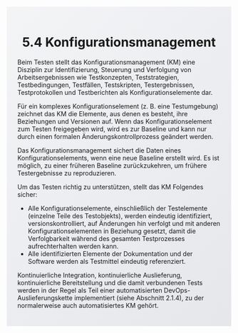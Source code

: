 <div class="rounded-lg border shadow-sm" style="background: linear-gradient(135deg,#F3F4F6 0%,#E5E7EB 100%); padding: 24px; border-color: #9CA3AF">
  <header style="margin-bottom:12px">
    <h1 class="text-2xl font-bold text-gray-900">5.4 Konfigurationsmanagement</h1>
  </header>
  <article class="prose max-w-none">
    <p>Beim Testen stellt das Konfigurationsmanagement (KM) eine Disziplin zur Identifizierung, Steuerung und Verfolgung von Arbeitsergebnissen wie Testkonzepten, Teststrategien, Testbedingungen, Testfällen, Testskripten, Testergebnissen, Testprotokollen und Testberichten als Konfigurationselemente dar.</p>
    <p>Für ein komplexes Konfigurationselement (z. B. eine Testumgebung) zeichnet das KM die Elemente, aus denen es besteht, ihre Beziehungen und Versionen auf. Wenn das Konfigurationselement zum Testen freigegeben wird, wird es zur Baseline und kann nur durch einen formalen Änderungskontrollprozess geändert werden.</p>
    <p>Das Konfigurationsmanagement sichert die Daten eines Konfigurationselements, wenn eine neue Baseline erstellt wird. Es ist möglich, zu einer früheren Baseline zurückzukehren, um frühere Testergebnisse zu reproduzieren.</p>
    <p>Um das Testen richtig zu unterstützen, stellt das KM Folgendes sicher:</p>
    <ul>
      <li>Alle Konfigurationselemente, einschließlich der Testelemente (einzelne Teile des Testobjekts), werden eindeutig identifiziert, versionskontrolliert, auf Änderungen hin verfolgt und mit anderen Konfigurationselementen in Beziehung gesetzt, damit die Verfolgbarkeit während des gesamten Testprozesses aufrechterhalten werden kann.</li>
      <li>Alle identifizierten Elemente der Dokumentation und der Software werden als Testmittel eindeutig referenziert.</li>
    </ul>
    <p>Kontinuierliche Integration, kontinuierliche Auslieferung, kontinuierliche Bereitstellung und die damit verbundenen Tests werden in der Regel als Teil einer automatisierten DevOps-Auslieferungskette implementiert (siehe Abschnitt 2.1.4), zu der normalerweise auch automatisiertes KM gehört.</p>
  </article>
</div>
